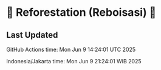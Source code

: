 
# 🌳 Reforestation (Reboisasi) 🌲

## Last Updated

GitHub Actions time: Mon Jun  9 14:24:01 UTC 2025

Indonesia/Jakarta time: Mon Jun  9 21:24:01 WIB 2025
